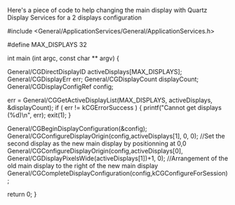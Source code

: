 Here's a piece of code to help changing the main display with Quartz Display Services for a 2 displays configuration

    
#include <General/ApplicationServices/General/ApplicationServices.h>

#define MAX_DISPLAYS 32

int main (int argc, const char ** argv) {

  General/CGDirectDisplayID activeDisplays[MAX_DISPLAYS];
  General/CGDisplayErr err;
  General/CGDisplayCount displayCount;
  General/CGDisplayConfigRef config;

  err = General/CGGetActiveDisplayList(MAX_DISPLAYS, activeDisplays, &displayCount);
  if ( err != kCGErrorSuccess )
  {
    printf("Cannot get displays (%d)\n", err);
    exit(1);
  }
 
  General/CGBeginDisplayConfiguration(&config);
  General/CGConfigureDisplayOrigin(config,activeDisplays[1], 0, 0); //Set the second display as the new main display by positionning at 0,0
  General/CGConfigureDisplayOrigin(config,activeDisplays[0], General/CGDisplayPixelsWide(activeDisplays[1])+1, 0); //Arrangement of the old main display to the right of the new main display
  General/CGCompleteDisplayConfiguration(config,kCGConfigureForSession);

  return 0;
}
